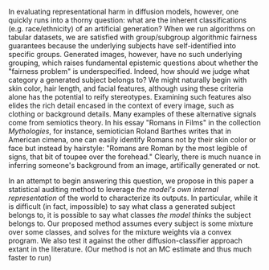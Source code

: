 In evaluating representational harm in diffusion models, however, one quickly runs into a thorny question: what are the inherent classifications (e.g. race/ethnicity) of an artificial generation? When we run algorithms on tabular datasets, we are satisfied with group/subgroup algorithmic fairness guarantees because the underlying subjects have self-identified into specific groups. Generated images, however, have no such underlying grouping, which raises fundamental epistemic questions about whether the "fairness problem" is underspecified. Indeed, how should we judge what category a generated subject belongs to? We might naturally begin with skin color, hair length, and facial features, although using these criteria alone has the potential to reify stereotypes. Examining such features also elides the rich detail encased in the context of every image, such as clothing or background details. Many examples of these alternative signals come from semiotics theory. In his essay "Romans in Films" in the collection *Mythologies*, for instance, semiotician Roland Barthes writes that in American cimena, one can easily identify Romans not by their skin color or face but instead by hairstyle: "Romans are Roman by the most legible of signs, that bit of toupee over the forehead." Clearly, there is much nuance in inferring someone's background from an image, artifically generated or not. 

In an attempt to begin answering this question, we propose in this paper a statistical auditing method to leverage *the model's own internal representation* of the world to characterize its outputs. In particular, while it is difficult (in fact, impossible) to say what class a generated subject belongs to, it is possible to say what classes *the model thinks* the subject belongs to. Our proposed method assumes every subject is some mixture over some classes, and solves for the mixture weights via a convex program. We also test it against the other diffusion-classifier approach extant in the literature. (Our method is not an MC estimate and thus much faster to run)
